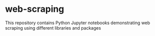 # web-scraping
This repository contains Python Jupyter notebooks demonstrating web scraping using different libraries and packages
